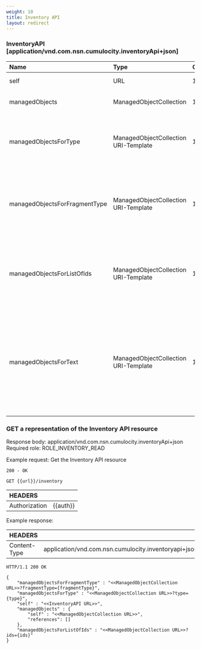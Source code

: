 ```yaml
---
weight: 10
title: Inventory API
layout: redirect
---
```


### InventoryAPI [application/vnd.com.nsn.cumulocity.inventoryApi+json]

<table>
<col style="width:30%">
<col style="width:21%">
<col style="width:5%">
<col style="width:44%">
<thead>
<tr>
<th align="left">Name</th>
<th align="left">Type</th>
<th align="left">Occurs</th>
<th align="left">Description</th>
</tr>
</thead>

<tbody>
<tr>
<td align="left">self</td>
<td align="left">URL</td>
<td align="left">1</td>
<td align="left">Link to this resource.</td>
</tr>

<tr>
<td align="left">managedObjects</td>
<td align="left">ManagedObjectCollection</td>
<td align="left">1</td>
<td align="left">Collection of all managed objects.</td>
</tr>

<tr>
<td align="left">managedObjectsForType</td>
<td align="left">ManagedObjectCollection URI-Template</td>
<td align="left">1</td>
<td align="left">Read-only collection of all managed objects of a particular type (placeholder {type}).</td>
</tr>

<tr>
<td align="left">managedObjectsForFragmentType</td>
<td align="left">ManagedObjectCollection URI-Template</td>
<td align="left">1</td>
<td align="left">Read-only collection of all managed objects with a particular fragment type or capability (placeholder {fragmentType}).</td>
</tr>

<tr>
<td align="left">managedObjectsForListOfIds</td>
<td align="left">ManagedObjectCollection URI-Template</td>
<td align="left">1</td>
<td align="left">Read-only collection of managed objects fetched for a given list of ids (placeholder {ids}),for example “?ids=41,43,68”.</td>
</tr>

<tr>
<td align="left">managedObjectsForText</td>
<td align="left">ManagedObjectCollection URI-Template</td>
<td align="left">1</td>
<td align="left">Read-only collection of managed objects containing a text value starting with the given text (placeholder {text}). Text value is any alphanumeric string starting with a latin letter (A-Z or a-z).</td>
</tr>
</tbody>
</table>

### GET a representation of the Inventory API resource

Response body: application/vnd.com.nsn.cumulocity.inventoryApi+json  
Required role: ROLE\_INVENTORY\_READ

Example request: Get the Inventory API resource
```http	
200 - OK

GET {{url}}/inventory
```
|HEADERS||
|:---|:---|
|Authorization|{{auth}}

Example response:

|HEADERS||
|:---|:---|
|Content-Type|application/vnd.com.nsn.cumulocity.inventoryapi+json;ver=...

```http
HTTP/1.1 200 OK
    
{
    "managedObjectsForFragmentType" : "<<ManagedObjectCollection URL>>?fragmentType={fragmentType}",
    "managedObjectsForType" : "<<ManagedObjectCollection URL>>?type={type}",
    "self" : "<<InventoryAPI URL>>",
    "managedObjects" : {
      	"self" : "<<ManagedObjectCollection URL>>",
        "references": []
    },
    "managedObjectsForListOfIds" : "<<ManagedObjectCollection URL>>?ids={ids}"
}
```